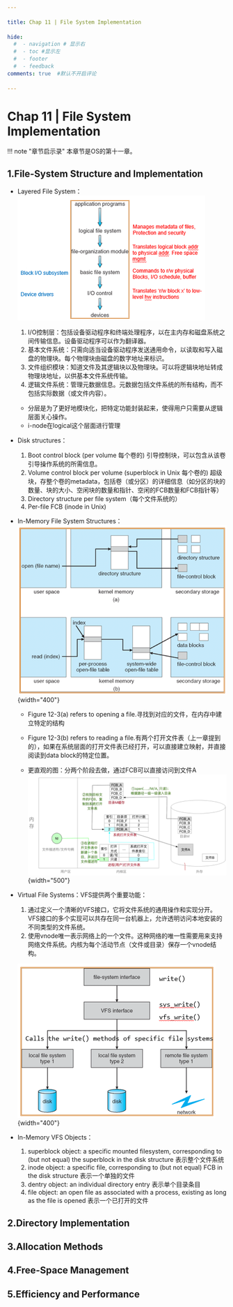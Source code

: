 ```yaml
---

title: Chap 11 | File System Implementation

hide:
  #  - navigation # 显示右
  #  - toc #显示左
  #  - footer
  #  - feedback  
comments: true  #默认不开启评论

---
```


<h1 id="欢迎">Chap 11 | File System Implementation</h1>

!!! note "章节启示录"
    <!-- === "Tab 1" -->
        <!-- Markdown **content**. -->
    <!-- === "Tab 2"
        More Markdown **content**. -->
    本章节是OS的第十一章。

## 1.File-System Structure and Implementation
* Layered File System：     
    ![](./img/103.png)

    1. I/O控制层：包括设备驱动程序和终端处理程序，以在主内存和磁盘系统之间传输信息。设备驱动程序可以作为翻译器。
    2. 基本文件系统：只需向适当设备驱动程序发送通用命令，以读取和写入磁盘的物理块。每个物理块由磁盘的数字地址来标识。
    3. 文件组织模块：知道文件及其逻辑块以及物理块。可以将逻辑块地址转成物理块地址，以供基本文件系统传输。
    4. 逻辑文件系统：管理元数据信息。元数据包括文件系统的所有结构，而不包括实际数据（或文件内容）。

    >


    * 分层是为了更好地模块化，把特定功能封装起来，使得用户只需要从逻辑层面关心操作。
    * i-node在logical这个层面进行管理

* Disk structures：
    1. Boot control block (per volume 每个卷的) 引导控制块，可以包含从该卷引导操作系统的所需信息。
    2. Volume control block per volume (superblock in Unix 每个卷的) 超级块，存整个卷的metadata，包括卷（或分区）的详细信息（如分区的块的数量、块的大小、空闲块的数量和指针、空闲的FCB数量和FCB指针等）
    3. Directory structure per file system（每个文件系统的） 
    4. Per-file FCB (inode in Unix)

* In-Memory File System Structures：    
    ![](./img/104.png){width="400"}

    * Figure 12-3(a) refers to opening a file.寻找到对应的文件，在内存中建立特定的结构
    
    * Figure 12-3(b) refers to reading a file.有两个打开文件表（上一章提到的），如果在系统层面的打开文件表已经打开，可以直接建立映射，并直接阅读到data block的特定位置。
    
    * 更直观的图：分两个阶段去做，通过FCB可以直接访问到文件A      
    ![](./img/105.png){width="500"}

* Virtual File Systems：VFS提供两个重要功能：
    1. 通过定义一个清晰的VFS接口，它将文件系统的通用操作和实现分开。VFS接口的多个实现可以共存在同一台机器上，允许透明访问本地安装的不同类型的文件系统。
    2. 使用vnode唯一表示网络上的一个文件。这种网络的唯一性需要用来支持网络文件系统。内核为每个活动节点（文件或目录）保存一个vnode结构。
    

    ![](./img/106.png){width="400"}

* In-Memory VFS Objects：
    1. superblock object: a specific mounted filesystem, corresponding to (but not equal) the superblock in the disk structure 表示整个文件系统
    2. inode object: a specific file, corresponding to (but not equal) FCB in the disk structure 表示一个单独的文件
    3. dentry object: an individual directory entry 表示单个目录条目 
    4. file object: an open file as associated with a process, existing as long as the file is opened 表示一个已打开的文件
    


## 2.Directory Implementation

## 3.Allocation Methods

## 4.Free-Space Management 

## 5.Efficiency and Performance
